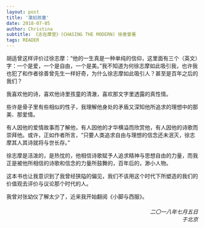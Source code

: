 ```yaml
---
layout: post
title: '澈如孩童'
date: 2018-07-05
author: Christina
subtitle: 《志在摩登》(CHASING THE MODERN) 徐善曾著
tags: READER
---
```


胡适曾这样评价过徐志摩：“他的一生真是一种单纯的信仰，这里面有三个（英文）字：一个是爱，一个是自由，一个是美。”我不知道为何徐志摩如此吸引我，也许我也犯了和作者徐善曾先生一样好奇，为什么徐志摩如此吸引人？甚至是百年之后的我们？

我喜欢他的诗，喜欢他诗里孩童的清澈，喜欢那文字里透露的真性情。

些许是骨子里有些相似的性子，我理解他身处的矛盾又深知他所追求的理想中的那美、那爱情。

有人因他的爱情故事而了解他，有人因他的才华横溢而欣赏他，有人因他的诗歌而崇拜他。或许，正如作者所言，“只要人类追求自由与理想的信念还未泯灭，徐志摩其人其诗就将与世长存。”

徐志摩是活泼的，是热忱的，他相信诗歌赋予人追求精神与思想自由的力量，而我正是被他所相信的诗歌和信念的力量所鼓舞的，百年后的，渺小人物。

这本书也让我意识到了我曾经狭隘的偏见，我们不该用这个时代下所塑造的我们的价值观去评价与议论那个时代的人。

我曾对张幼仪了解太少了，近来我开始翻阅《小脚与西服》。


<h6 style="text-align:right">二〇一八年七月五日<br>
    于北京</h6>
    